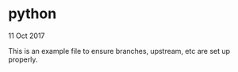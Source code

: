 # python
11 Oct 2017

This is an example file to ensure branches, upstream, etc are set up properly.
